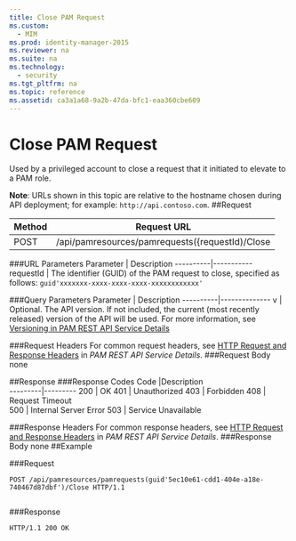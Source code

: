 ```yaml
---
title: Close PAM Request
ms.custom:
  - MIM
ms.prod: identity-manager-2015
ms.reviewer: na
ms.suite: na
ms.technology:
  - security
ms.tgt_pltfrm: na
ms.topic: reference
ms.assetid: ca3a1a68-9a2b-47da-bfc1-eaa360cbe609
---
```

# Close PAM Request
Used by a privileged account to close a request  that it initiated to elevate to a PAM role.

**Note**: URLs shown in this topic are relative to the hostname chosen during API deployment; for example: `http://api.contoso.com`.
##Request


Method  |Request URL  
---------|---------
POST     |/api/pamresources/pamrequests({requestId)/Close

###URL Parameters
Parameter | Description
----------|-----------
requestId | The identifier (GUID) of the PAM request to close, specified as follows: `guid'xxxxxxx-xxxx-xxxx-xxxx-xxxxxxxxxxxx'`

###Query Parameters
Parameter | Description
----------|--------------
v | Optional. The API version. If not included, the current (most recently released) version of the API will be used. For more information, see [Versioning in PAM REST API Service Details](privileged-access-management-rest-api-service-details.md#Versioning)

###Request Headers
For common request headers, see [HTTP Request and Response Headers](privileged-access-management-rest-api-service-details.md#HttpHeaders) in *PAM REST API Service Details*.
###Request Body
none

##Response
###Response Codes
Code  |Description  
---------|---------
200 | OK
401 | Unauthorized
403 | Forbidden
408 | Request Timeout   
500 | Internal Server Error
503 | Service Unavailable

###Response Headers
For common response headers, see [HTTP Request and Response Headers](privileged-access-management-rest-api-service-details.md#HttpHeaders) in *PAM REST API Service Details*.
###Response Body
none
##Example

###Request
```
POST /api/pamresources/pamrequests(guid'5ec10e61-cdd1-404e-a18e-740467d87dbf')/Close HTTP/1.1


```
###Response
```
HTTP/1.1 200 OK

```       
